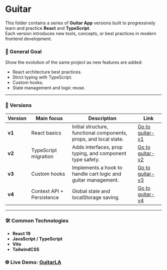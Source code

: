 # Guitar

This folder contains a series of **Guitar App** versions built to progressively learn and practice **React** and **TypeScript**.  
Each version introduces new tools, concepts, or best practices in modern frontend development.

### 🎯 General Goal

Show the evolution of the same project as new features are added:
- React architecture best practices.
- Strict typing with TypeScript.
- Custom hooks.
- State management and logic reuse.

---

### 📂 Versions

| Version | Main focus | Description | Link |
|----------|-------------|--------------|------|
| **v1** | React basics | Initial structure, functional components, props, and local state. | [Go to guitar-v1](./guitar-v1) |
| **v2** | TypeScript migration | Adds interfaces, prop typing, and component type safety. | [Go to guitar-v2](./guitar-v2) |
| **v3** | Custom hooks | Implements a hook to handle cart logic and guitar management. | [Go to guitar-v3](./guitar-v3) |
| **v4** | Context API + Persistence | Global state and localStorage saving. | [Go to guitar-v4](./guitar-v4)  |

---

### 🛠️ Common Technologies

- **React 19**
- **JavaScript / TypeScript**
- **Vite**
- **TailwindCSS**

### 🌐 Live Demo: [GuitarLA](https://guitarla-dst.netlify.app/)